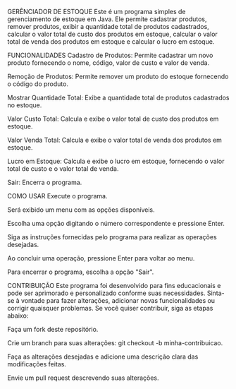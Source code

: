 GERÊNCIADOR DE ESTOQUE 
Este é um programa simples de gerenciamento de estoque em Java. Ele permite cadastrar produtos, remover produtos, exibir a quantidade total de produtos cadastrados, calcular o valor total de custo dos produtos em estoque, calcular o valor total de venda dos produtos em estoque e calcular o lucro em estoque.



FUNCIONALIDADES
Cadastro de Produtos: Permite cadastrar um novo produto fornecendo o nome, código, valor de custo e valor de venda.

Remoção de Produtos: Permite remover um produto do estoque fornecendo o código do produto.

Mostrar Quantidade Total: Exibe a quantidade total de produtos cadastrados no estoque.

Valor Custo Total: Calcula e exibe o valor total de custo dos produtos em estoque.

Valor Venda Total: Calcula e exibe o valor total de venda dos produtos em estoque.

Lucro em Estoque: Calcula e exibe o lucro em estoque, fornecendo o valor total de custo e o valor total de venda.

Sair: Encerra o programa.



COMO USAR
Execute o programa.

Será exibido um menu com as opções disponíveis.

Escolha uma opção digitando o número correspondente e pressione Enter.

Siga as instruções fornecidas pelo programa para realizar as operações desejadas.

Ao concluir uma operação, pressione Enter para voltar ao menu.

Para encerrar o programa, escolha a opção "Sair".



CONTRIBUIÇÃO
Este programa foi desenvolvido para fins educacionais e pode ser aprimorado e personalizado conforme suas necessidades. Sinta-se à vontade para fazer alterações, adicionar novas funcionalidades ou corrigir quaisquer problemas. Se você quiser contribuir, siga as etapas abaixo:

Faça um fork deste repositório.

Crie um branch para suas alterações: git checkout -b minha-contribuicao.

Faça as alterações desejadas e adicione uma descrição clara das modificações feitas.

Envie um pull request descrevendo suas alterações.

